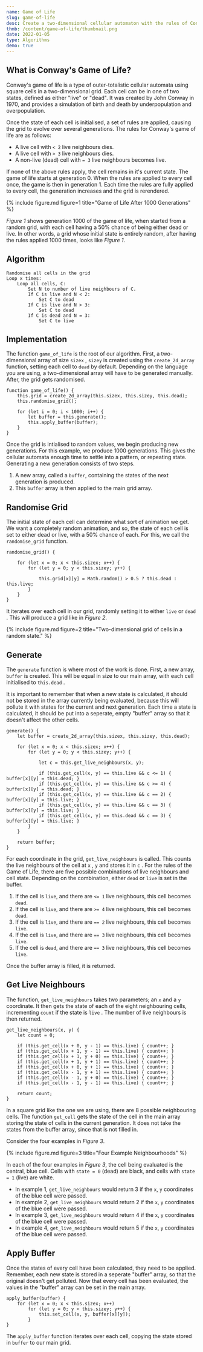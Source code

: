 ```yaml
---
name: Game of Life
slug: game-of-life
desc: Create a two-dimensional cellular automaton with the rules of Conway's Game of Life.
thmb: /content/game-of-life/thumbnail.png
date: 2022-01-05
type: Algorithms
demo: true
---
```


## What is Conway's Game of Life?

Conway's game of life is a type of outer-totalistic cellular automata using square cells in a two-dimensional grid. Each cell can be in one of two states, defined as either "live" or "dead". It was created by John Conway in 1970, and provides a simulation of birth and death by underpopulation and overpopulation.

Once the state of each cell is initialised, a set of rules are applied, causing the grid to evolve over several generations. The rules for Conway's game of life are as follows:

* A live cell with `< 2` live neighbours dies.
* A live cell with `> 3` live neighbours dies.
* A non-live (dead) cell with `= 3` live neighbours becomes live.

If none of the above rules apply, the cell remains in it's current state. The game of life starts at generation 0. When the rules are applied to every cell once, the game is then in generation 1. Each time the rules are fully applied to every cell, the generation increases and the grid is rerendered.

{% include figure.md figure=1 title="Game of Life After 1000 Generations" %}

*Figure 1* shows generation 1000 of the game of life, when started from a random grid, with each cell having a 50% chance of being either dead or live. In other words, a grid whose initial state is entirely random, after having the rules applied 1000 times, looks like *Figure 1*.

## Algorithm

    Randomise all cells in the grid
    Loop x times:
        Loop all cells, C:
            Set N to number of live neighbours of C.
            If C is live and N < 2:
                Set C to dead
            If C is live and N > 3:
                Set C to dead
            If C is dead and N = 3:
                Set C to live

## Implementation

The function `game_of_life` is the root of our algorithm. First, a two-dimensional array of size `sizex` , `sizey` is created using the `create_2d_array` function, setting each cell to `dead` by default. Depending on the language you are using, a two-dimensional array will have to be generated manually. After, the grid gets randomised.

    function game_of_life() {
        this.grid = create_2d_array(this.sizex, this.sizey, this.dead);
        this.randomise_grid();

        for (let i = 0; i < 1000; i++) {
            let buffer = this.generate();
            this.apply_buffer(buffer);
        }
    }

Once the grid is intialised to random values, we begin producing new generations. For this example, we produce 1000 generations. This gives the cellular automata enough time to settle into a pattern, or repeating state. Generating a new generation consists of two steps.

1. A new array, called a `buffer`, containing the states of the next generation is produced.
1. This `buffer` array is then applied to the main grid array.

## Randomise Grid

The initial state of each cell can determine what sort of animation we get. We want a completely random animation, and so, the state of each cell is set to either dead or live, with a 50% chance of each. For this, we call the `randomise_grid` function.

    randomise_grid() {

        for (let x = 0; x < this.sizex; x++) {
            for (let y = 0; y < this.sizey; y++) {

                this.grid[x][y] = Math.random() > 0.5 ? this.dead : this.live;
            }
        }
    }

It iterates over each cell in our grid, randomly setting it to either `live` or `dead` . This will produce a grid like in *Figure 2*.

{% include figure.md figure=2 title="Two-dimensional grid of cells in a random state." %}

## Generate

The `generate` function is where most of the work is done. First, a new array, `buffer` is created. This will be equal in size to our main array, with each cell initialised to `this.dead` .

It is important to remember that when a new state is calculated, it should not be stored in the array currently being evaluated, because this will pollute it with states for the current and next generation. Each time a state is calculated, it should be put into a seperate, empty "buffer" array so that it doesn't affect the other cells.

    generate() {
        let buffer = create_2d_array(this.sizex, this.sizey, this.dead);

        for (let x = 0; x < this.sizex; x++) {
            for (let y = 0; y < this.sizey; y++) {

                let c = this.get_live_neighbours(x, y);

                if (this.get_cell(x, y) == this.live && c <= 1) { buffer[x][y] = this.dead; }
                if (this.get_cell(x, y) == this.live && c >= 4) { buffer[x][y] = this.dead; }
                if (this.get_cell(x, y) == this.live && c == 2) { buffer[x][y] = this.live; }
                if (this.get_cell(x, y) == this.live && c == 3) { buffer[x][y] = this.live; }
                if (this.get_cell(x, y) == this.dead && c == 3) { buffer[x][y] = this.live; }
            }
        }

        return buffer;
    }

For each coordinate in the grid, `get_live_neighbours` is called. This counts the live neighbours of the cell at `x` , `y` and stores it in `c` . For the rules of the Game of Life, there are five possible combinations of live neighbours and cell state. Depending on the combination, either `dead` or `live` is set in the buffer.

1. If the cell is `live`, and there are `<= 1` live neighbours, this cell becomes `dead`.
2. If the cell is `live`, and there are `>= 4` live neighbours, this cell becomes `dead`.
3. If the cell is `live`, and there are `== 2` live neighbours, this cell becomes `live`.
4. If the cell is `live`, and there are `== 3` live neighbours, this cell becomes `live`.
5. If the cell is `dead`, and there are `== 3` live neighbours, this cell becomes `live`.

Once the buffer array is filled, it is returned.

## Get Live Neighbours

The function, `get_live_neighbours` takes two parameters; an `x` and a `y` coordinate. It then gets the state of each of the eight neighbouring cells, incrementing `count` if the state is `live` . The number of live neighbours is then returned.

    get_live_neighbours(x, y) {
        let count = 0;

        if (this.get_cell(x + 0, y - 1) == this.live) { count++; }
        if (this.get_cell(x + 1, y - 1) == this.live) { count++; }
        if (this.get_cell(x + 1, y + 0) == this.live) { count++; }
        if (this.get_cell(x + 1, y + 1) == this.live) { count++; }
        if (this.get_cell(x + 0, y + 1) == this.live) { count++; }
        if (this.get_cell(x - 1, y + 1) == this.live) { count++; }
        if (this.get_cell(x - 1, y + 0) == this.live) { count++; }
        if (this.get_cell(x - 1, y - 1) == this.live) { count++; }

        return count;
    }

In a square grid like the one we are using, there are 8 possible neighbouring cells. The function `get_cell` gets the state of the cell in the main array storing the state of cells in the current generation. It does not take the states from the buffer array, since that is not filled in.

Consider the four examples in *Figure 3*.

{% include figure.md figure=3 title="Four Example Neighbourhoods" %}

In each of the four examples in *Figure 3*, the cell being evaluated is the central, blue cell. Cells with `state = 0` (dead) are black, and cells with `state = 1` (live) are white.

* In example 1,  `get_live_neighbours` would return 3 if the `x`,  `y` coordinates of the blue cell were passed.
* In example 2,  `get_live_neighbours` would return 2 if the `x`,  `y` coordinates of the blue cell were passed.
* In example 3,  `get_live_neighbours` would return 4 if the `x`,  `y` coordinates of the blue cell were passed.
* In example 4,  `get_live_neighbours` would return 5 if the `x`,  `y` coordinates of the blue cell were passed.

## Apply Buffer

Once the states of every cell have been calculated, they need to be applied. Remember, each new state is stored in a seperate "buffer" array, so that the original doesn't get polluted. Now that every cell has been evaluated, the values in the "buffer" array can be set in the main array.

    apply_buffer(buffer) {
        for (let x = 0; x < this.sizex; x++)
            for (let y = 0; y < this.sizey; y++) {
                this.set_cell(x, y, buffer[x][y]); 
            }
    }

The `apply_buffer` function iterates over each cell, copying the state stored in `buffer` to our main grid.
